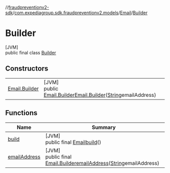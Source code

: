 //[fraudpreventionv2-sdk](../../../../index.md)/[com.expediagroup.sdk.fraudpreventionv2.models](../../index.md)/[Email](../index.md)/[Builder](index.md)

# Builder

[JVM]\
public final class [Builder](index.md)

## Constructors

| | |
|---|---|
| [Email.Builder](-email.-builder.md) | [JVM]<br>public [Email.Builder](index.md)[Email.Builder](-email.-builder.md)([String](https://docs.oracle.com/javase/8/docs/api/java/lang/String.html)emailAddress) |

## Functions

| Name | Summary |
|---|---|
| [build](build.md) | [JVM]<br>public final [Email](../index.md)[build](build.md)() |
| [emailAddress](email-address.md) | [JVM]<br>public final [Email.Builder](index.md)[emailAddress](email-address.md)([String](https://docs.oracle.com/javase/8/docs/api/java/lang/String.html)emailAddress) |
